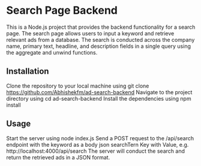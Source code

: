 # Search Page Backend
This is a Node.js project that provides the backend functionality for a search page. The search page allows users to input a keyword and retrieve relevant ads from a database. The search is conducted across the company name, primary text, headline, and description fields in a single query using the aggregate and unwind functions.

## Installation
Clone the repository to your local machine using git clone https://github.com/Abhishekfm/ad-search-backend
Navigate to the project directory using cd ad-search-backend
Install the dependencies using npm install

## Usage
Start the server using node index.js
Send a POST request to the /api/search endpoint with the keyword as a body json searchTern Key with Value, e.g. http://localhost:4000/api/search
The server will conduct the search and return the retrieved ads in a JSON format.